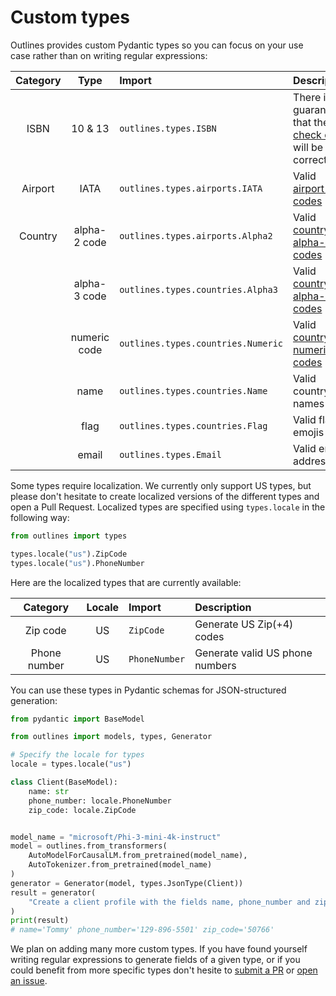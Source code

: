 # Custom types

Outlines provides custom Pydantic types so you can focus on your use case rather than on writing regular expressions:

| Category | Type | Import | Description |
|:--------:|:----:|:-------|:------------|
| ISBN | 10 & 13 | `outlines.types.ISBN` | There is no guarantee that the [check digit][wiki-isbn] will be correct |
| Airport | IATA | `outlines.types.airports.IATA` | Valid [airport IATA codes][wiki-airport-iata] |
| Country | alpha-2 code | `outlines.types.airports.Alpha2` | Valid [country alpha-2 codes][wiki-country-alpha-2] |
|  | alpha-3 code | `outlines.types.countries.Alpha3` | Valid [country alpha-3 codes][wiki-country-alpha-3] |
|  | numeric code | `outlines.types.countries.Numeric` | Valid [country numeric codes][wiki-country-numeric] |
|  | name | `outlines.types.countries.Name` | Valid country names |
|  | flag | `outlines.types.countries.Flag` | Valid flag emojis |
| | email | `outlines.types.Email` | Valid email address |

Some types require localization. We currently only support US types, but please don't hesitate to create localized versions of the different types and open a Pull Request. Localized types are specified using `types.locale` in the following way:

```python
from outlines import types

types.locale("us").ZipCode
types.locale("us").PhoneNumber
```

Here are the localized types that are currently available:

| Category | Locale | Import | Description |
|:--------:|:----:|:-------|:------------|
| Zip code | US | `ZipCode` | Generate US Zip(+4) codes |
| Phone number  | US | `PhoneNumber` | Generate valid US phone numbers |


You can use these types in Pydantic schemas for JSON-structured generation:

```python
from pydantic import BaseModel

from outlines import models, types, Generator

# Specify the locale for types
locale = types.locale("us")

class Client(BaseModel):
    name: str
    phone_number: locale.PhoneNumber
    zip_code: locale.ZipCode


model_name = "microsoft/Phi-3-mini-4k-instruct"
model = outlines.from_transformers(
    AutoModelForCausalLM.from_pretrained(model_name),
    AutoTokenizer.from_pretrained(model_name)
)
generator = Generator(model, types.JsonType(Client))
result = generator(
    "Create a client profile with the fields name, phone_number and zip_code"
)
print(result)
# name='Tommy' phone_number='129-896-5501' zip_code='50766'
```

We plan on adding many more custom types. If you have found yourself writing regular expressions to generate fields of a given type, or if you could benefit from more specific types don't hesite to [submit a PR](https://github.com/dottxt-ai/outlines/pulls) or [open an issue](https://github.com/dottxt-ai/outlines/issues/new/choose).


[wiki-isbn]: https://en.wikipedia.org/wiki/ISBN#Check_digits
[wiki-airport-iata]: https://en.wikipedia.org/wiki/IATA_airport_code
[wiki-country-alpha-2]: https://en.wikipedia.org/wiki/ISO_3166-1_alpha-2
[wiki-country-alpha-3]: https://en.wikipedia.org/wiki/ISO_3166-1_alpha-3
[wiki-country-numeric]: https://en.wikipedia.org/wiki/ISO_3166-1_numeric
